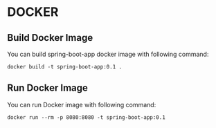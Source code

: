 DOCKER
===================

## Build Docker Image

You can build spring-boot-app docker image with following command:

```
docker build -t spring-boot-app:0.1 .
```

## Run Docker Image

You can run Docker image with following command:

```
docker run --rm -p 8080:8080 -t spring-boot-app:0.1
```

